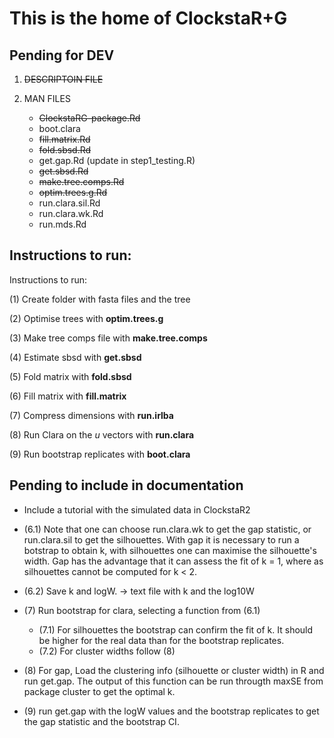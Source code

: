 
This is the home of ClockstaR+G
===============================

Pending for DEV
--------------

1. ~~DESCRIPTOIN FILE~~

2. MAN FILES
   - ~~ClockstaRG-package.Rd~~
   - boot.clara
   - ~~fill.matrix.Rd~~
   - ~~fold.sbsd.Rd~~
   - get.gap.Rd (update in step1_testing.R)
   - ~~get.sbsd.Rd~~
   - ~~make.tree.comps.Rd~~
   - ~~optim.trees.g.Rd~~
   - run.clara.sil.Rd
   - run.clara.wk.Rd
   - run.mds.Rd




Instructions to run:
-----------------------------------------------------


Instructions to run:

(1) Create folder with fasta files and the tree

(2) Optimise trees with **optim.trees.g**

(3) Make tree comps file with **make.tree.comps**

(4) Estimate sbsd with **get.sbsd**

(5) Fold matrix with **fold.sbsd**

(6) Fill matrix with **fill.matrix**

(7) Compress dimensions with **run.irlba**

(8) Run Clara on the *u* vectors with **run.clara**

(9) Run bootstrap replicates with **boot.clara**



Pending to include in documentation
------------------------------------

- Include a tutorial with the simulated data in ClockstaR2

- (6.1) Note that one can choose run.clara.wk to get the gap statistic, or run.clara.sil to get the silhouettes. With gap it is necessary to run a botstrap to obtain k, with silhouettes one can maximise the silhouette's width. Gap has the advantage that it can assess the fit of k = 1, where as silhouettes cannot be computed for k < 2.

- (6.2) Save k and logW. -> text file with k and the log10W

- (7) Run bootstrap for clara, selecting a function from (6.1)
    
    - (7.1) For silhouettes the bootstrap can confirm the fit of k. It should be higher for the real data than for the bootstrap replicates.
    - (7.2) For cluster widths follow (8)

- (8) For gap, Load the clustering info (silhouette or cluster width) in R and run get.gap. The output of this function can be run througth maxSE from package cluster to get the optimal k.

- (9) run get.gap with the logW values and the bootstrap replicates to get the gap statistic and the bootstrap CI.


